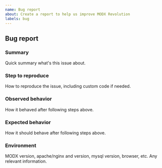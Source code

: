 ```yaml
---
name: Bug report
about: Create a report to help us improve MODX Revolution
labels: bug
---
```


## Bug report
### Summary
Quick summary what's this issue about.

### Step to reproduce
How to reproduce the issue, including custom code if needed.

### Observed behavior
How it behaved after following steps above.

### Expected behavior
How it should behave after following steps above.

### Environment
MODX version, apache/nginx and version, mysql version, browser, etc. Any relevant information.
